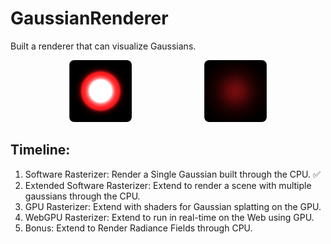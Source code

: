 # GaussianRenderer
Built a renderer that can visualize Gaussians.

<figure style="display: flex; justify-content: center; gap: 2%; align-items: center;">
  <a href="https://codesavory.github.io/WebRenderer/" target="_blank" style="flex: 1; text-align: center;">
    <img 
      src="./images/saturatedGaussian.png" 
      alt="Saturated Gaussian" 
      style="width: 48%; border-radius: 8px;" />
  </a>
  <a href="https://codesavory.github.io/WebRenderer/" target="_blank" style="flex: 1; text-align: center;">
    <img 
      src="./images/smoothGaussian.png" 
      alt="Smooth Gaussian" 
      style="width: 48%; border-radius: 8px;" />
  </a>
</figure>

## Timeline:
1. Software Rasterizer: Render a Single Gaussian built through the CPU. ✅
2. Extended Software Rasterizer: Extend to render a scene with multiple gaussians through the CPU.
3. GPU Rasterizer: Extend with shaders for Gaussian splatting on the GPU.
4. WebGPU Rasterizer: Extend to run in real-time on the Web using GPU.
5. Bonus: Extend to Render Radiance Fields through CPU.
